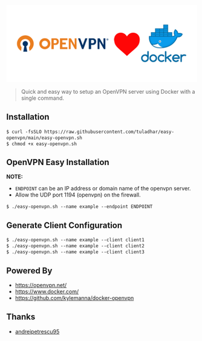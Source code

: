 ![](easy-openvpn.png)

> Quick and easy way to setup an OpenVPN server using Docker with a single command.

## Installation
```
$ curl -fsSLO https://raw.githubusercontent.com/tuladhar/easy-openvpn/main/easy-openvpn.sh
$ chmod +x easy-openvpn.sh
```

## OpenVPN Easy Installation

**NOTE:**
* `ENDPOINT` can be an IP address or domain name of the openvpn server.
* Allow the UDP port 1194 (openvpn) on the firewall.

```
$ ./easy-openvpn.sh --name example --endpoint ENDPOINT
```

## Generate Client Configuration

```
$ ./easy-openvpn.sh --name example --client client1
$ ./easy-openvpn.sh --name example --client client2
$ ./easy-openvpn.sh --name example --client client3
```

## Powered By
* https://openvpn.net/
* https://www.docker.com/
* https://github.com/kylemanna/docker-openvpn

## Thanks
- [andreipetrescu95](https://github.com/andreipetrescu95)
